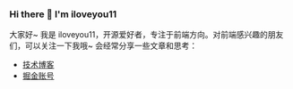 ### Hi there 👋 I'm iloveyou11

大家好~ 我是 iloveyou11，开源爱好者，专注于前端方向。对前端感兴趣的朋友们，可以关注一下我哦~ 会经常分享一些文章和思考：

- [技术博客](https://github.com/iloveyou11/learning-blog)
- [掘金账号](https://juejin.cn/user/254742428124055/activities)